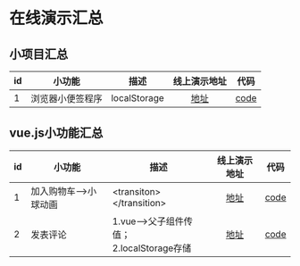 # 在线演示汇总


## 小项目汇总

|id|小功能|描述|线上演示地址|代码|
|-|-|-|:-:|:-:|
|1|浏览器小便签程序|localStorage|[地址](https://candyccat.github.io/webStickynote/code/stickynote.html)|[code](https://github.com/candyCCat/webStickynote/blob/master/code/stickynote.html)|


## vue.js小功能汇总

|id|小功能|描述|线上演示地址|代码|
|-|-|-|:-:|:-:|
|1|加入购物车-->小球动画|&lt;transiton>&lt;/transition>|[地址]()|[code]()|
|2|发表评论|1.vue-->父子组件传值；<br>2.localStorage存储|[地址]()|[code]()|
